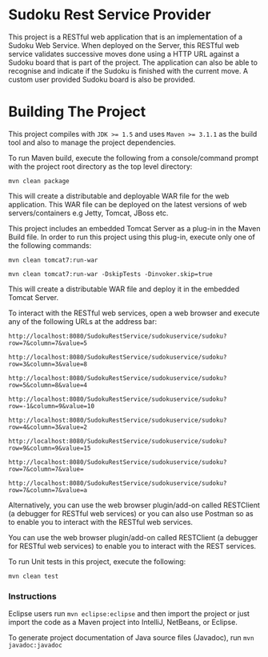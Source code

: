 Sudoku Rest Service Provider
=============================

This project is a RESTful web application that is an implementation of a Sudoku Web Service. When deployed on the Server, this RESTful web
service validates successive moves done using a HTTP URL against a Sudoku board that is part of the project. The application can also be able
to recognise and indicate if the Sudoku is finished with the current move. A custom user provided Sudoku board is also be provided.

Building The Project
====================

This project compiles with ```JDK >= 1.5``` and uses ```Maven >= 3.1.1``` as the build tool and also to manage the project dependencies.

To run Maven build, execute the following from a console/command prompt with the project root directory as the top level directory:

```mvn clean package```

This will create a distributable and deployable WAR file for the web application. This WAR file can be deployed on the latest versions of web servers/containers e.g Jetty, Tomcat, JBoss etc.

This project includes an embedded Tomcat Server as a plug-in in the Maven Build file. In order to run this project using this plug-in, execute only one of the following commands:

```mvn clean tomcat7:run-war```

```mvn clean tomcat7:run-war -DskipTests -Dinvoker.skip=true```

This will create a distributable WAR file and deploy it in the embedded Tomcat Server.

To interact with the RESTful web services, open a web browser and execute any of the following URLs at the address bar:

`http://localhost:8080/SudokuRestService/sudokuservice/sudoku?row=7&column=7&value=5`

`http://localhost:8080/SudokuRestService/sudokuservice/sudoku?row=3&column=3&value=8`

`http://localhost:8080/SudokuRestService/sudokuservice/sudoku?row=5&column=8&value=4`

`http://localhost:8080/SudokuRestService/sudokuservice/sudoku?row=-1&column=9&value=10`

`http://localhost:8080/SudokuRestService/sudokuservice/sudoku?row=4&column=3&value=2`

`http://localhost:8080/SudokuRestService/sudokuservice/sudoku?row=9&column=9&value=15`

`http://localhost:8080/SudokuRestService/sudokuservice/sudoku?row=7&column=7&value=`

`http://localhost:8080/SudokuRestService/sudokuservice/sudoku?row=7&column=7&value=a`

Alternatively, you can use the web browser plugin/add-on called RESTClient (a debugger for RESTful web services) or you can also use Postman so as
to enable you to interact with the RESTful web services.

You can use the web browser plugin/add-on called RESTClient (a debugger for RESTful web services) to enable you to interact with the REST services.

To run Unit tests in this project, execute the following:

```mvn clean test```

### Instructions

Eclipse users run `mvn eclipse:eclipse` and then import the project or just import the code as a Maven project into IntelliJ, NetBeans, or Eclipse.

To generate project documentation of Java source files (Javadoc), run `mvn javadoc:javadoc`